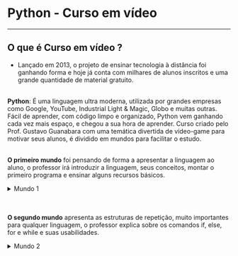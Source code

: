 # Python - Curso em vídeo 
---

## O que é Curso em vídeo ?
 - Lançado em 2013, o projeto de ensinar tecnologia à distância foi ganhando forma e hoje já conta com milhares de alunos inscritos e uma grande quantidade de material gratuito.<br></br>


**Python**: É uma linguagem ultra moderna, utilizada por grandes empresas como Google, YouTube, Industrial Light & Magic, Globo e muitas outras. Fácil de aprender, com código limpo e organizado, Python vem ganhando cada vez mais espaço, e chegou a sua hora de aprender. Curso criado pelo Prof. Gustavo Guanabara com uma temática divertida de vídeo-game para motivar seus alunos, é dividido em mundos para facilitar o estudo.<br> </br>


**O primeiro mundo** foi pensando de forma a apresentar a linguagem ao aluno, o professor irá introduzir a linguagem, seus conceitos, montar o primeiro programa e ensinar alguns recursos básicos. 

<details>
<summary> Mundo 1 </summary>

<details>
<summary> Introdução ao Mundo da Programação</summary>
Aula 1 – Seja um Programador 
</details>

<details>
<summary> Primeiros passos com o Python</summary>

Aula 2 – Para que serve o Python?

Aula 3 – Instalando o Python3 e o IDLE

Aula 4 – Primeiros comandos em Python3

Aula 5 – Instalando o PyCharm e o QPython3

Exercício 1 – Deixando tudo pronto

Exercício 2 – Respondendo ao Usuário

</details>

<details>
<summary> Tratando dados e fazendo contas </summary>

Aula 6 – Tipos Primitivos e Saída de Dados

Exercício 3 – Somando dois números

Exercício 4 – Dissecando uma Variável

Aula 7 – Operadores Aritméticos

Exercício 5 – Antecessor e Sucessor

Exercício 6 – Dobro, Triplo, Raiz Quadrada

Exercício 7 – Média Aritmética

Exercício 8 – Conversor de Medidas

Exercício 9 – Tabuada

Exercício 10 – Conversor de Moedas

Exercício 11 – Pintando Parede

Exercício 12 – Calculando Descontos

Exercício 13 – Reajuste Salarial

Exercício 14 – Conversor de Temperaturas

Exercício 15 – Aluguel de Carros

</details>

<details>
<summary> Usando módulos do Python </summary>

Aula 8 – Utilizando Módulos

Exercício 16 – Quebrando um número

Exercício 17 – Catetos e Hipotenusa

Exercício 18 – Seno, Cosseno e Tangente

Exercício 19 – Sorteando um item na lista

Exercício 20 – Sorteando uma ordem na lista

Exercício 21 – Tocando um MP3

Aula 9 – Manipulando Texto

Exercício 22 – Analisador de Textos

Exercício 23 – Separando dígitos de um número

Exercício 24 – Verificando as primeiras letras de um texto

Exercício 25 – Procurando uma string dentro de outra

Exercício 26 – Primeira e última ocorrência de uma string

Exercício 27 – Primeiro e último nome de uma pessoa

</details>

<details>
<summary> Condições em Python (if..else) </summary>

Aula 10 – Condições (Parte 1)

Exercício 28 – Jogo da Adivinhação v.1.0

Exercício 29 – Radar eletrônico

Exercício 30 – Par ou Ímpar?

Exercício 31 – Custo da Viagem

Exercício 32 – Ano Bissexto

Exercício 33 – Maior e menor valores

Exercício 34 – Aumentos múltiplos

Exercício 35 – Analisando Triângulo v1.0

</details>

<details>
<summary> Adicionando cores ao Python </summary>

Aula 11 – Cores no Terminal

</details>

<details>
<summary>Teste Python Mundo 1 </summary>
</details>
</details>
<br></br>

**O segundo mundo** apresenta as estruturas de repetição, muito importantes para qualquer linguagem, o professor explica sobre os comandos if, else, for e while e suas usabilidades.

<details>
<summary> Mundo 2 </summary>

<details>
<summary> Introdução ao Mundo 2 </summary>
Aula 11 – Dicas e Regras 
</details>

<details>
<summary> Condições em Python (if..elif) </summary>
Aula 12 – Condições Aninhadas

Exercício 36 – Aprovando Empréstimo

Exercício 37 – Conversor de Bases Numéricas

Exercício 38 – Comparando números

Exercício 39 – Alistamento Militar

Exercício 40 – Aquele clássico da Média

Exercício 41 – Classificando Atletas

Exercício 42 – Analisando Triângulos v2.0

Exercício 43 – Índice de Massa Corporal

Exercício 44 – Gerenciador de Pagamentos

Exercício 45 – GAME: Pedra Papel e Tesoura
</details>

<details>
<summary> Repetições em Python (for) </summary>

Aula 13 – Estrutura de repetição for

Exercício 46 – Contagem regressiva

Exercícios 47 – Contagem de pares

Exercício 48 – Soma ímpares múltiplos de três

Exercício 49 – Tabuada v.2.0

Exercício 50 – Soma dos pares

Exercício 51 – Progressão Aritmética

Exercício 52 – Números primos

Exercício 53 – Detector de Palíndromo

Exercício 54 – Grupo da Maioridade

Exercício 55 – Maior e menor da sequência

Exercício 56 – Analisador completo

</details>

<details>
<summary> Repetições em Python (while) </summary>

Aula 14 – Estrutura de repetição while

Exercício 57 – Validação de Dados

Exercício 58 – Jogo da Adivinhação v2.0

Exercício 59 – Criando um Menu de Opções

Exercício 60 – Cálculo do Fatorial

Exercício 61 – Progressão Aritmética v2.0

Exercício 62 – Super Progressão Aritmética v3.0

Exercício 63 – Sequência de Fibonacci v1.0

Exercício 64 – Tratando vários valores v1.0

Exercício 65 – Maior e Menor valores

Aula 15 – Interrompendo repetições while

Exercício 66 – Vários números com flag

Exercício 67 – Tabuada v3.0

Exercício 68 – Jogo do Par ou Ímpar

Exercício 69 – Análise de dados do grupo

Exercício 70 – Estatísticas em produtos

Exercício 71 – Simulador de Caixa Eletrônico

</details>

<details>
<summary> Teste Python Mundo 2 </summary>
</details>
---